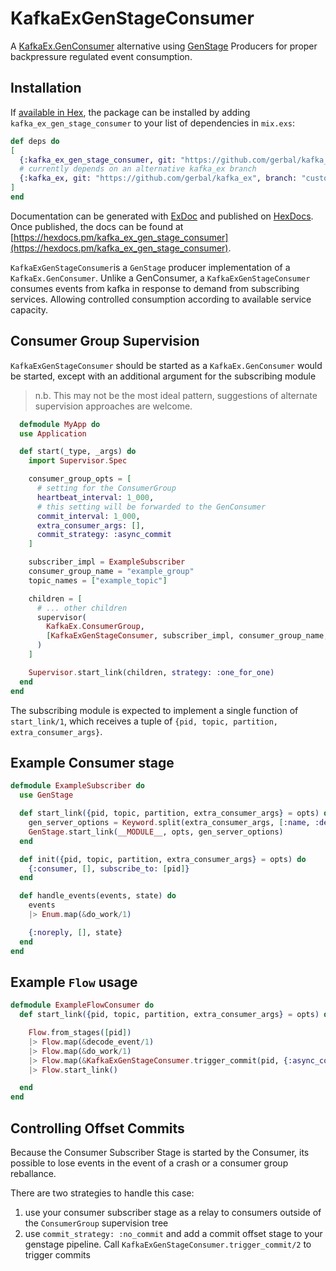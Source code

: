 # KafkaExGenStageConsumer

A [KafkaEx.GenConsumer](https://github.com/kafkaex/kafka_ex) alternative using [GenStage](https://hexdocs.pm/gen_stage/GenStage.html) Producers for proper backpressure regulated event consumption.

## Installation

If [available in Hex](https://hex.pm/docs/publish), the package can be installed
by adding `kafka_ex_gen_stage_consumer` to your list of dependencies in `mix.exs`:

```elixir
def deps do
[
  {:kafka_ex_gen_stage_consumer, git: "https://github.com/gerbal/kafka_ex_gen_stage_consumer"},
  # currently depends on an alternative kafka_ex branch
  {:kafka_ex, git: "https://github.com/gerbal/kafka_ex", branch: "custom-genconsumer"}
]
end
```

Documentation can be generated with [ExDoc](https://github.com/elixir-lang/ex_doc)
and published on [HexDocs](https://hexdocs.pm). Once published, the docs can
be found at [https://hexdocs.pm/kafka_ex_gen_stage_consumer](https://hexdocs.pm/kafka_ex_gen_stage_consumer).


`KafkaExGenStageConsumer`is a `GenStage` producer implementation of a
`KafkaEx.GenConsumer`. Unlike a GenConsumer, a `KafkaExGenStageConsumer`
consumes events from kafka in response to demand from subscribing services.
Allowing controlled consumption according to available service capacity.


## Consumer Group Supervision

`KafkaExGenStageConsumer` should be started as a `KafkaEx.GenConsumer` would
be started, except with an additional argument for the subscribing module

> n.b. This may not be the most ideal pattern, suggestions of alternate
supervision approaches are welcome.

```elixir
  defmodule MyApp do
  use Application

  def start(_type, _args) do
    import Supervisor.Spec

    consumer_group_opts = [
      # setting for the ConsumerGroup
      heartbeat_interval: 1_000,
      # this setting will be forwarded to the GenConsumer
      commit_interval: 1_000,
      extra_consumer_args: [],
      commit_strategy: :async_commit
    ]

    subscriber_impl = ExampleSubscriber
    consumer_group_name = "example_group"
    topic_names = ["example_topic"]

    children = [
      # ... other children
      supervisor(
        KafkaEx.ConsumerGroup,
        [KafkaExGenStageConsumer, subscriber_impl, consumer_group_name, topic_names, consumer_group_opts]
      )
    ]

    Supervisor.start_link(children, strategy: :one_for_one)
  end
end
```

The subscribing module is expected to implement a single function of
`start_link/1`, which receives a tuple of `{pid, topic, partition, extra_consumer_args}`.


## Example Consumer stage

```elixir
defmodule ExampleSubscriber do
  use GenStage

  def start_link({pid, topic, partition, extra_consumer_args} = opts) do
    gen_server_options = Keyword.split(extra_consumer_args, [:name, :debug]) # GenServer.Options.t()
    GenStage.start_link(__MODULE__, opts, gen_server_options)
  end

  def init({pid, topic, partition, extra_consumer_args} = opts) do
    {:consumer, [], subscribe_to: [pid]}
  end

  def handle_events(events, state) do
    events
    |> Enum.map(&do_work/1)

    {:noreply, [], state}
  end
end
```

## Example `Flow` usage

```elixir
defmodule ExampleFlowConsumer do
  def start_link({pid, topic, partition, extra_consumer_args} = opts) do

    Flow.from_stages([pid])
    |> Flow.map(&decode_event/1)
    |> Flow.map(&do_work/1)
    |> Flow.map(&KafkaExGenStageConsumer.trigger_commit(pid, {:async_commit, &1.offset}))
    |> Flow.start_link()

  end
end
```

## Controlling Offset Commits

Because the Consumer Subscriber Stage is started by the Consumer, its possible
to lose events in the event of a crash or a consumer group reballance.

There are two strategies to handle this case:

1. use your consumer subscriber stage as a relay to consumers outside of the
`ConsumerGroup` supervision tree
2. use `commit_strategy: :no_commit` and add a commit offset stage to your
genstage pipeline. Call `KafkaExGenStageConsumer.trigger_commit/2` to trigger
commits
